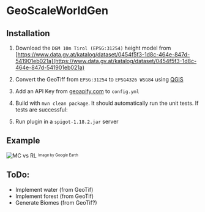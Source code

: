 # GeoScaleWorldGen

## Installation
1. Download the `DGM 10m Tirol (EPSG:31254)` height model from [https://www.data.gv.at/katalog/dataset/0454f5f3-1d8c-464e-847d-541901eb021a](https://www.data.gv.at/katalog/dataset/0454f5f3-1d8c-464e-847d-541901eb021a)

2. Convert the GeoTiff from `EPSG:31254` to `EPSG4326 WSG84` using [QGIS](https://www.qgis.org/de/site/)

3. Add an API Key from [geoapify.com](https://www.geoapify.com/get-started-with-maps-api) to `config.yml`

4. Build with `mvn clean package`. It should automatically run the unit tests. If tests are successful:

5. Run plugin in a `spigot-1.18.2.jar` server

## Example
![MC vs RL](img.png?raw=true "MC vs RL")
<sup><sub>Image by Google Earth</sub></sup>

## ToDo:
- Implement water (from GeoTif)
- Implement forest (from GeoTif)
- Generate Biomes (from GeoTif?)